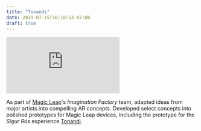 ```yaml
---
title: "Tonandi"
date: 2019-07-15T10:18:53-07:00
draft: true
---
```

<p class="youtube">
<iframe src="https://www.youtube.com/embed/5iTLN3AuBws" frameborder="0" allow="accelerometer; autoplay; encrypted-media; gyroscope; picture-in-picture" allowfullscreen></iframe>
</p>

As part of [Magic Leap](https://www.magicleap.com/)'s *Imagination Factory* team, adapted ideas from major artists into compelling AR concepts. Developed select concepts into polished prototypes for Magic Leap devices, including the prototype for the *Sigur Rós* experience [Tonandi](https://www.magicleap.com/experiences/tonandi).